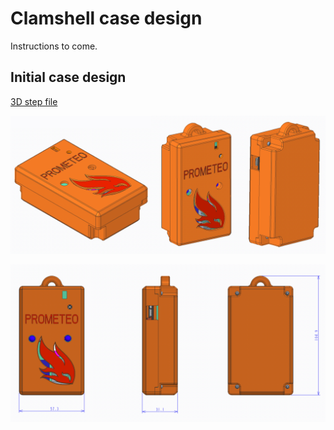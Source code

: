 # Clamshell case design

Instructions to come.

## Initial case design

[3D step file](case/Prometeo_20200902.stp)

![ISO views](img/case-iso.png)

![Front/Side/Back](img/case-fsb.png)

